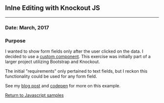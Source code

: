 ## Inlne Editing with Knockout JS
***

### Date: March, 2017

### Purpose

I  wanted to show form fields only after the user clicked on the data. I decided to use a [custom component](http://www.knockmeout.net/2014/06/knockout-3-2-preview-components.html). This exercise was initially part of a larger project utilizing Bootstrap and Knockout.

The initial "requirements" only pertained to text fields, but I reckon this functionality could be used for any form field.

See my [blog post](http://blog.jeffwilkerson.net/playing-with-knockoutjs-custom-bindings-and-components/) and [codepen](http://codepen.io/stljeff1/pen/mWoOrx) for more on this example.


[Return to Javascript samples](https://github.com/stljeff1/portfolio/tree/master/Javascript/)